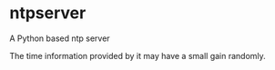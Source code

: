 ntpserver
=========

A Python based ntp server

The time information provided by it may have a small gain randomly.
